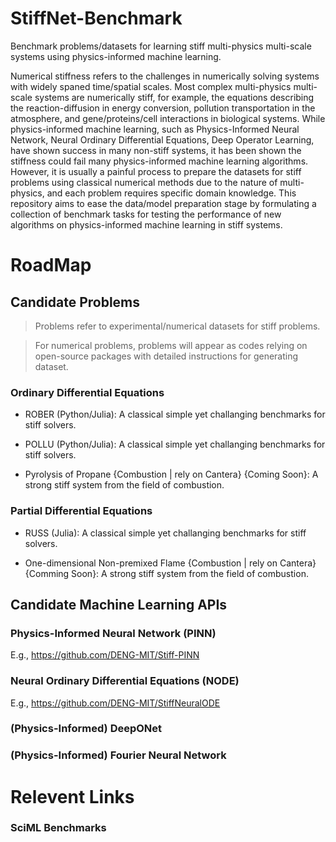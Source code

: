# StiffNet-Benchmark
Benchmark problems/datasets for learning stiff multi-physics multi-scale systems using physics-informed machine learning.

Numerical stiffness refers to the challenges in numerically solving systems with widely spaned time/spatial scales. Most complex multi-physics multi-scale systems are numerically stiff, for example, the equations describing the reaction-diffusion in energy conversion, pollution transportation in the atmosphere, and gene/proteins/cell interactions in biological systems. While physics-informed machine learning, such as Physics-Informed Neural Network, Neural Ordinary Differential Equations, Deep Operator Learning, have shown success in many non-stiff systems, it has been shown the stiffness could fail many physics-informed machine learning algorithms. However, it is usually a painful process to prepare the datasets for stiff problems using classical numerical methods due to the nature of multi-physics, and each problem requires specific domain knowledge. This repository aims to ease the data/model preparation stage by formulating a collection of benchmark tasks for testing the performance of new algorithms on physics-informed machine learning in stiff systems.

# RoadMap

## Candidate Problems

> Problems refer to experimental/numerical datasets for stiff problems.

> For numerical problems, problems will appear as codes relying on open-source packages with detailed instructions for generating dataset.

### Ordinary Differential Equations

* ROBER (Python/Julia): A classical simple yet challanging benchmarks for stiff solvers.

* POLLU (Python/Julia): A classical simple yet challanging benchmarks for stiff solvers.

* Pyrolysis of Propane {Combustion | rely on Cantera} {Coming Soon}: A strong stiff system from the field of combustion.

### Partial Differential Equations

* RUSS (Julia): A classical simple yet challanging benchmarks for stiff solvers.

* One-dimensional Non-premixed Flame {Combustion | rely on Cantera} {Comming Soon}: A strong stiff system from the field of combustion.

## Candidate Machine Learning APIs

### Physics-Informed Neural Network (PINN)

E.g., https://github.com/DENG-MIT/Stiff-PINN

### Neural Ordinary Differential Equations (NODE)

E.g., https://github.com/DENG-MIT/StiffNeuralODE

### (Physics-Informed) DeepONet

### (Physics-Informed) Fourier Neural Network

# Relevent Links

### SciML Benchmarks
